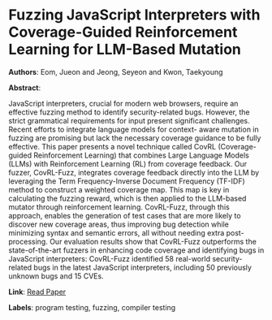 # Fuzzing JavaScript Interpreters with Coverage-Guided Reinforcement Learning for LLM-Based Mutation

**Authors**: Eom, Jueon and Jeong, Seyeon and Kwon, Taekyoung

**Abstract**:

JavaScript interpreters, crucial for modern web browsers, require an effective fuzzing method to identify security-related bugs. However, the strict grammatical requirements for input present significant challenges. Recent efforts to integrate language models for context- aware mutation in fuzzing are promising but lack the necessary coverage guidance to be fully effective. This paper presents a novel technique called CovRL (Coverage-guided Reinforcement Learning) that combines Large Language Models (LLMs) with Reinforcement Learning (RL) from coverage feedback. Our fuzzer, CovRL-Fuzz, integrates coverage feedback directly into the LLM by leveraging the Term Frequency-Inverse Document Frequency (TF-IDF) method to construct a weighted coverage map. This map is key in calculating the fuzzing reward, which is then applied to the LLM-based mutator through reinforcement learning. CovRL-Fuzz, through this approach, enables the generation of test cases that are more likely to discover new coverage areas, thus improving bug detection while minimizing syntax and semantic errors, all without needing extra post-processing. Our evaluation results show that CovRL-Fuzz outperforms the state-of-the-art fuzzers in enhancing code coverage and identifying bugs in JavaScript interpreters: CovRL-Fuzz identified 58 real-world security-related bugs in the latest JavaScript interpreters, including 50 previously unknown bugs and 15 CVEs.

**Link**: [Read Paper](https://doi.org/10.1145/3650212.3680389)

**Labels**: program testing, fuzzing, compiler testing
